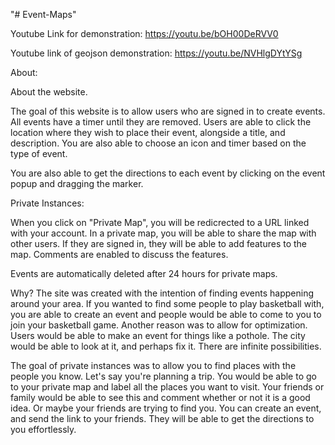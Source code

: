 "# Event-Maps" 


Youtube Link for demonstration: https://youtu.be/bOH00DeRVV0

Youtube link of geojson demonstration: https://youtu.be/NVHlgDYtYSg


About:

About the website.

The goal of this website is to allow users who are signed in to create events. All events have a timer until they are removed. Users are able to click the location where they wish to place their event, alongside a title, and description. You are also able to choose an icon and timer based on the type of event.


You are also able to get the directions to each event by clicking on the event popup and dragging the marker.

Private Instances:

When you click on "Private Map", you will be redicrected to a URL linked with your account. In a private map, you will be able to share the map with other users. If they are signed in, they will be able to add features to the map. Comments are enabled to discuss the features.

Events are automatically deleted after 24 hours for private maps.

Why?
The site was created with the intention of finding events happening around your area. If you wanted to find some people to play basketball with, you are able to create an event and people would be able to come to you to join your basketball game. Another reason was to allow for optimization. Users would be able to make an event for things like a pothole. The city would be able to look at it, and perhaps fix it. There are infinite possibilities.

The goal of private instances was to allow you to find places with the people you know. Let's say you're planning a trip. You would be able to go to your private map and label all the places you want to visit. Your friends or family would be able to see this and comment whether or not it is a good idea. Or maybe your friends are trying to find you. You can create an event, and send the link to your friends. They will be able to get the directions to you effortlessly.